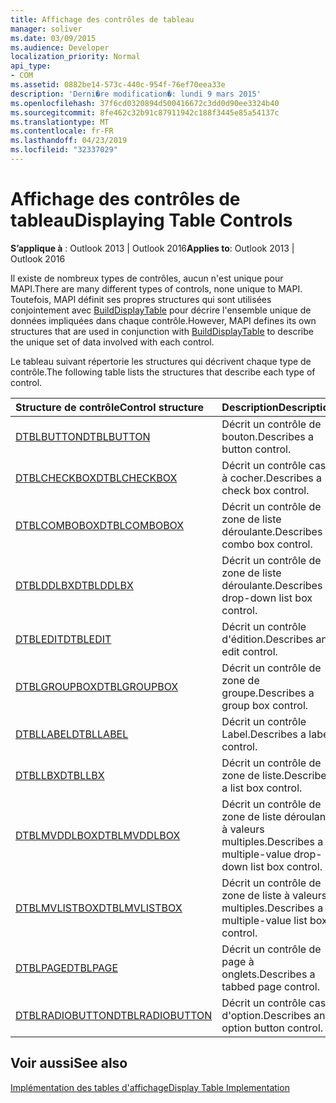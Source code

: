```yaml
---
title: Affichage des contrôles de tableau
manager: soliver
ms.date: 03/09/2015
ms.audience: Developer
localization_priority: Normal
api_type:
- COM
ms.assetid: 0882be14-573c-440c-954f-76ef70eea33e
description: 'Derni�re modification�: lundi 9 mars 2015'
ms.openlocfilehash: 37f6cd0320894d500416672c3dd0d90ee3324b40
ms.sourcegitcommit: 8fe462c32b91c87911942c188f3445e85a54137c
ms.translationtype: MT
ms.contentlocale: fr-FR
ms.lasthandoff: 04/23/2019
ms.locfileid: "32337029"
---
```

# <a name="displaying-table-controls"></a><span data-ttu-id="b0d6e-103">Affichage des contrôles de tableau</span><span class="sxs-lookup"><span data-stu-id="b0d6e-103">Displaying Table Controls</span></span>

  
  
<span data-ttu-id="b0d6e-104">**S’applique à** : Outlook 2013 | Outlook 2016</span><span class="sxs-lookup"><span data-stu-id="b0d6e-104">**Applies to**: Outlook 2013 | Outlook 2016</span></span> 
  
<span data-ttu-id="b0d6e-105">Il existe de nombreux types de contrôles, aucun n'est unique pour MAPI.</span><span class="sxs-lookup"><span data-stu-id="b0d6e-105">There are many different types of controls, none unique to MAPI.</span></span> <span data-ttu-id="b0d6e-106">Toutefois, MAPI définit ses propres structures qui sont utilisées conjointement avec [BuildDisplayTable](builddisplaytable.md) pour décrire l'ensemble unique de données impliquées dans chaque contrôle.</span><span class="sxs-lookup"><span data-stu-id="b0d6e-106">However, MAPI defines its own structures that are used in conjunction with [BuildDisplayTable](builddisplaytable.md) to describe the unique set of data involved with each control.</span></span> 
  
<span data-ttu-id="b0d6e-107">Le tableau suivant répertorie les structures qui décrivent chaque type de contrôle.</span><span class="sxs-lookup"><span data-stu-id="b0d6e-107">The following table lists the structures that describe each type of control.</span></span> 
  
|<span data-ttu-id="b0d6e-108">**Structure de contrôle**</span><span class="sxs-lookup"><span data-stu-id="b0d6e-108">**Control structure**</span></span>|<span data-ttu-id="b0d6e-109">**Description**</span><span class="sxs-lookup"><span data-stu-id="b0d6e-109">**Description**</span></span>|
|:-----|:-----|
|[<span data-ttu-id="b0d6e-110">DTBLBUTTON</span><span class="sxs-lookup"><span data-stu-id="b0d6e-110">DTBLBUTTON</span></span>](dtblbutton.md) <br/> |<span data-ttu-id="b0d6e-111">Décrit un contrôle de bouton.</span><span class="sxs-lookup"><span data-stu-id="b0d6e-111">Describes a button control.</span></span>  <br/> |
|[<span data-ttu-id="b0d6e-112">DTBLCHECKBOX</span><span class="sxs-lookup"><span data-stu-id="b0d6e-112">DTBLCHECKBOX</span></span>](dtblcheckbox.md) <br/> |<span data-ttu-id="b0d6e-113">Décrit un contrôle case à cocher.</span><span class="sxs-lookup"><span data-stu-id="b0d6e-113">Describes a check box control.</span></span>  <br/> |
|[<span data-ttu-id="b0d6e-114">DTBLCOMBOBOX</span><span class="sxs-lookup"><span data-stu-id="b0d6e-114">DTBLCOMBOBOX</span></span>](dtblcombobox.md) <br/> |<span data-ttu-id="b0d6e-115">Décrit un contrôle de zone de liste déroulante.</span><span class="sxs-lookup"><span data-stu-id="b0d6e-115">Describes a combo box control.</span></span>  <br/> |
|[<span data-ttu-id="b0d6e-116">DTBLDDLBX</span><span class="sxs-lookup"><span data-stu-id="b0d6e-116">DTBLDDLBX</span></span>](dtblddlbx.md) <br/> |<span data-ttu-id="b0d6e-117">Décrit un contrôle de zone de liste déroulante.</span><span class="sxs-lookup"><span data-stu-id="b0d6e-117">Describes a drop-down list box control.</span></span>  <br/> |
|[<span data-ttu-id="b0d6e-118">DTBLEDIT</span><span class="sxs-lookup"><span data-stu-id="b0d6e-118">DTBLEDIT</span></span>](dtbledit.md) <br/> |<span data-ttu-id="b0d6e-119">Décrit un contrôle d'édition.</span><span class="sxs-lookup"><span data-stu-id="b0d6e-119">Describes an edit control.</span></span>  <br/> |
|[<span data-ttu-id="b0d6e-120">DTBLGROUPBOX</span><span class="sxs-lookup"><span data-stu-id="b0d6e-120">DTBLGROUPBOX</span></span>](dtblgroupbox.md) <br/> |<span data-ttu-id="b0d6e-121">Décrit un contrôle de zone de groupe.</span><span class="sxs-lookup"><span data-stu-id="b0d6e-121">Describes a group box control.</span></span>  <br/> |
|[<span data-ttu-id="b0d6e-122">DTBLLABEL</span><span class="sxs-lookup"><span data-stu-id="b0d6e-122">DTBLLABEL</span></span>](dtbllabel.md) <br/> |<span data-ttu-id="b0d6e-123">Décrit un contrôle Label.</span><span class="sxs-lookup"><span data-stu-id="b0d6e-123">Describes a label control.</span></span>  <br/> |
|[<span data-ttu-id="b0d6e-124">DTBLLBX</span><span class="sxs-lookup"><span data-stu-id="b0d6e-124">DTBLLBX</span></span>](dtbllbx.md) <br/> |<span data-ttu-id="b0d6e-125">Décrit un contrôle de zone de liste.</span><span class="sxs-lookup"><span data-stu-id="b0d6e-125">Describes a list box control.</span></span>  <br/> |
|[<span data-ttu-id="b0d6e-126">DTBLMVDDLBOX</span><span class="sxs-lookup"><span data-stu-id="b0d6e-126">DTBLMVDDLBOX</span></span>](dtblmvddlbox.md) <br/> |<span data-ttu-id="b0d6e-127">Décrit un contrôle de zone de liste déroulante à valeurs multiples.</span><span class="sxs-lookup"><span data-stu-id="b0d6e-127">Describes a multiple-value drop-down list box control.</span></span>  <br/> |
|[<span data-ttu-id="b0d6e-128">DTBLMVLISTBOX</span><span class="sxs-lookup"><span data-stu-id="b0d6e-128">DTBLMVLISTBOX</span></span>](dtblmvlistbox.md) <br/> |<span data-ttu-id="b0d6e-129">Décrit un contrôle de zone de liste à valeurs multiples.</span><span class="sxs-lookup"><span data-stu-id="b0d6e-129">Describes a multiple-value list box control.</span></span>  <br/> |
|[<span data-ttu-id="b0d6e-130">DTBLPAGE</span><span class="sxs-lookup"><span data-stu-id="b0d6e-130">DTBLPAGE</span></span>](dtblpage.md) <br/> |<span data-ttu-id="b0d6e-131">Décrit un contrôle de page à onglets.</span><span class="sxs-lookup"><span data-stu-id="b0d6e-131">Describes a tabbed page control.</span></span>  <br/> |
|[<span data-ttu-id="b0d6e-132">DTBLRADIOBUTTON</span><span class="sxs-lookup"><span data-stu-id="b0d6e-132">DTBLRADIOBUTTON</span></span>](dtblradiobutton.md) <br/> |<span data-ttu-id="b0d6e-133">Décrit un contrôle case d'option.</span><span class="sxs-lookup"><span data-stu-id="b0d6e-133">Describes an option button control.</span></span>  <br/> |
   
## <a name="see-also"></a><span data-ttu-id="b0d6e-134">Voir aussi</span><span class="sxs-lookup"><span data-stu-id="b0d6e-134">See also</span></span>



[<span data-ttu-id="b0d6e-135">Implémentation des tables d'affichage</span><span class="sxs-lookup"><span data-stu-id="b0d6e-135">Display Table Implementation</span></span>](display-table-implementation.md)

